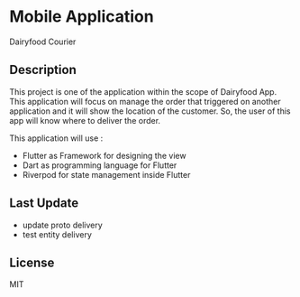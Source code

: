 # Mobile Application

Dairyfood Courier

## Description

This project is one of the application within the scope of Dairyfood App.
This application will focus on manage the order that triggered on another application
and it will show the location of the customer. So, the user of this app will know where
to deliver the order.

This application will use :

- Flutter as Framework for designing the view
- Dart as programming language for Flutter
- Riverpod for state management inside Flutter

## Last Update

- update proto delivery
- test entity delivery 

## License

MIT